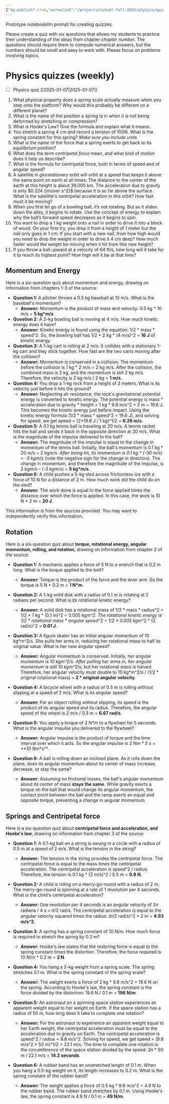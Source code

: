 ```yaml
---
{"dg-publish":true,"permalink":"/projects/school-fall-2024/physics/quizzes/"}
---
```




Prototype notebookllm prompt for creating quizzes:

Please create a quiz with six questions that allows my students to practice their understanding of the ideas from chapter *chapter number*. The questions should require them to compute numerical answers, but the numbers should be small and easy to work with. Please focus on problems involving *topics*.
# Physics quizzes (weekly)

- [ ] Physics quiz [[2025-01-07\|2025-01-07]]

1. What physical property does a spring scale actually measure when you step onto the platform? Why would this probably be different on a different planet?
2. What is the name of the position a spring is in when it is not being deformed by stretching or compression?
3. What is Hooke's Law? Give the formula and explain what it means.
4. You stretch a spring 4 cm and record a tension of 100N. What is the spring constant for this spring? *Make sure you include units*
5. What is the name of the force that a spring exerts to get back to its equilibrium position?
6. What does the term *centripetal force* mean, and what kind of motion does it help us describe?
7. What is the formula for centripetal force, both in terms of speed and of angular speed?
8. A satellite in *geostationary orbit* will orbit at a speed that keeps it above the same point on earth at all times. The distance to the center of the earth at this height is about 39,000 km. The acceleration due to gravity is only $0.224  {m\over s^2}$ because it is so far above the surface. What is the satellite's centripetal acceleration in this orbit? How fast must it be moving?
9. When you first let go of a bowling ball, it’s not rotating. But as it slides down the alley, it begins to rotate. Use the concept of energy to explain why the ball’s forward speed decreases as it begins to spin.
10. You want to drop a 1 kg weight onto a nail in order to drive it into a block of wood. On your first try, you drop it from a height of 1 meter but the nail only goes in 1 cm. If you start with a new nail, from how high would you need to drop the weight in order to drive it 4 cm deep? How much faster would the weight be moving when it hit from this new height?
11. If you throw a ball upward at a velocity of 64 ft/s, how long will it take for it to reach its highest point? How high will it be at that time?

## Momentum and Energy

Here is a six-question quiz about momentum and energy, drawing on information from chapters 1-3 of the source:

- **Question 1:** A pitcher throws a 0.5 kg baseball at 10 m/s. What is the baseball's momentum?
    - **Answer:** Momentum is the product of mass and velocity: 0.5 kg * 10 m/s = **5 kg*m/s**
- **Question 2:** A 2-kg bowling ball is moving at 4 m/s. How much kinetic energy does it have?
    - **Answer:** Kinetic energy is found using the equation: 1/2 * mass * speed^2. So, the bowling ball has 1/2 * 2 kg * (4 m/s)^2 = **16 J** of kinetic energy.
- **Question 3:** A 1-kg cart is rolling at 2 m/s. It collides with a stationary 1-kg cart and they stick together. How fast are the two carts moving after the collision?
    - **Answer:** Momentum is conserved in a collision. The momentum before the collision is 1 kg * 2 m/s = 2 kg m/s. After the collision, the combined mass is 2 kg, and the momentum is still 2 kg m/s. Therefore, the velocity is 2 kg m/s / 2 kg = **1 m/s**.
- **Question 4:** You drop a 1-kg rock from a height of 2 meters. What is its velocity just before it hits the ground?
    - **Answer:** Neglecting air resistance, the rock's gravitational potential energy is converted to kinetic energy. The potential energy is mass * acceleration due to gravity * height = 1 kg * 9.8 m/s^2 * 2 m = 19.6 J. This becomes the kinetic energy just before impact. Using the kinetic energy formula (1/2 * mass * speed^2 = 19.6 J), and solving for speed, we get speed = (2*19.6 J / 1 kg)^1/2 = **6.26 m/s**.
- **Question 5:** A 0.1 kg tennis ball is traveling at 20 m/s. A tennis racket hits the ball and sends it back in the opposite direction at 30 m/s. What is the magnitude of the impulse delivered to the ball?
    - **Answer:** The magnitude of the impulse is equal to the change in momentum of the tennis ball. Initially, the ball's momentum is 0.1 kg * 20 m/s = 2 kg*m/s. After being hit, its momentum is 0.1 kg * (-30 m/s) = -3 kg*m/s (note the negative sign for the change in direction). The change in momentum, and therefore the magnitude of the impulse, is 2 kg*m/s - (-3 kg*m/s) = **5 kg*m/s**.
- **Question 6:** A child pushes a 5-kg sled across frictionless ice with a force of 10 N for a distance of 2 m. How much work did the child do on the sled?
    - **Answer:** The work done is equal to the force applied times the distance over which the force is applied. In this case, the work is 10 N * 2 m = **20 J**.

This information is from the sources provided. You may want to independently verify this information.

## Rotation

Here is a six-question quiz about **torque, rotational energy, angular momentum, rolling, and rotation**, drawing on information from chapter 2 of the source:

- **Question 1:** A mechanic applies a force of 5 N to a wrench that is 0.2 m long. What is the torque applied to the bolt?
    
    - **Answer:** Torque is the product of the force and the lever arm. So the torque is 5 N * 0.2 m = **1 N*m**.
- **Question 2:** A 1-kg solid disk with a radius of 0.1 m is rotating at 2 radians per second. What is its rotational kinetic energy?
    
    - **Answer:** A solid disk has a rotational mass of 1/2 * mass * radius^2 = 1/2 * 1 kg * (0.1 m)^2 = 0.005 kg*m^2. The rotational kinetic energy is 1/2 * rotational mass * angular speed^2 = 1/2 * 0.005 kg*m^2 * (2 rad/s)^2 = **0.01 J**.
- **Question 3:** A figure skater has an initial angular momentum of 10 kg*m^2/s. She pulls her arms in, reducing her rotational mass to half its original value. What is her new angular speed?
    
    - **Answer:** Angular momentum is conserved. Initially, her angular momentum is 10 kg*m^2/s. After pulling her arms in, her angular momentum is still 10 kg*m^2/s, but her rotational mass is halved. Therefore, her angular velocity must double to 10 kg*m^2/s / (1/2 * original rotational mass) = **2 * original angular velocity**.
- **Question 4:** A bicycle wheel with a radius of 0.3 m is rolling without slipping at a speed of 2 m/s. What is its angular speed?
    
    - **Answer:** For an object rolling without slipping, its speed is the product of its angular speed and its radius. Therefore, the angular speed of the wheel is 2 m/s / 0.3 m = **6.67 rad/s**.
- **Question 5:** You apply a torque of 2 N*m to a flywheel for 5 seconds. What is the angular impulse you delivered to the flywheel?
    
    - **Answer:** Angular impulse is the product of torque and the time interval over which it acts. So the angular impulse is 2 N*m * 5 s = **10 N*m*s**.
- **Question 6:** A ball is rolling down an inclined plane. As it rolls down the plane, does its angular momentum about its center of mass increase, decrease, or stay the same?
    
    - **Answer:** Assuming no frictional losses, the ball's angular momentum about its center of mass **stays the same**. While gravity exerts a torque on the ball that would change its angular momentum, the contact point between the ball and the ramp exerts an equal and opposite torque, preventing a change in angular momentum.

## Springs and Centripetal force

Here is a six-question quiz about **centripetal force and acceleration, and Hooke's law**, drawing on information from chapter 3 of the source:

- **Question 1:** A 0.1-kg ball on a string is swung in a circle with a radius of 0.5 m at a speed of 2 m/s. What is the tension in the string?
    
    - **Answer:** The tension in the string provides the centripetal force. The centripetal force is equal to the mass times the centripetal acceleration. The centripetal acceleration is speed^2 / radius. Therefore, the tension is 0.1 kg * (2 m/s)^2 / 0.5 m = **0.8 N**.
- **Question 2:** A child is riding on a merry-go-round with a radius of 2 m. The merry-go-round is spinning at a rate of 1 revolution per 4 seconds. What is the child's centripetal acceleration?
    
    - **Answer:** One revolution per 4 seconds is an angular velocity of 2𝜋 radians / 4 s = 𝜋/2 rad/s. The centripetal acceleration is equal to the angular velocity squared times the radius: (𝜋/2 rad/s)^2 * 2 m = **4.93 m/s^2**.
- **Question 3**: A spring has a spring constant of 10 N/m. How much force is required to stretch the spring by 0.2 m?
    
    - **Answer**: Hooke's law states that the restoring force is equal to the spring constant times the distortion. Therefore, the force required is 10 N/m * 0.2 m = **2 N**.
- **Question 4:** You hang a 2-kg weight from a spring scale. The spring stretches 0.1 m. What is the spring constant of the spring scale?
    
    - **Answer:** The weight exerts a force of 2 kg * 9.8 m/s^2 = 19.6 N on the spring. According to Hooke's law, the spring constant is the force divided by the distortion: 19.6 N / 0.1 m = **196 N/m**.
- **Question 5:** An astronaut on a spinning space station experiences an apparent weight equal to her weight on Earth. If the space station has a radius of 50 m, how long does it take to complete one rotation?
    
    - **Answer:** For the astronaut to experience an apparent weight equal to her Earth weight, the centripetal acceleration must be equal to the acceleration due to gravity on Earth. The centripetal acceleration is speed^2 / radius = 9.8 m/s^2. Solving for speed, we get speed = (9.8 m/s^2 * 50 m)^1/2 = 22.1 m/s. The time to complete one rotation is the circumference of the space station divided by the speed: 2𝜋 * 50 m / 22.1 m/s = **14.2 seconds**.
- **Question 6:** A rubber band has an unstretched length of 0.1 m. When you hang a 0.5-kg weight on it, its length increases to 0.2 m. What is the spring constant of the rubber band?
    
    - **Answer:** The weight applies a force of 0.5 kg * 9.8 m/s^2 = 4.9 N to the rubber band. The rubber band stretches by 0.1 m. Using Hooke's law, the spring constant is 4.9 N / 0.1 m = **49 N/m**.